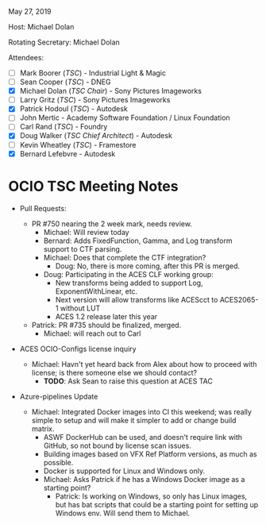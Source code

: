 <!--
SPDX-License-Identifier: CC-BY-4.0
Copyright Contributors to the OpenColorIO Project.
-->

May 27, 2019

Host: Michael Dolan

Rotating Secretary: Michael Dolan

Attendees:
  * [ ] Mark Boorer (_TSC_) - Industrial Light & Magic
  * [ ] Sean Cooper (_TSC_) - DNEG
  * [X] Michael Dolan (_TSC Chair_) - Sony Pictures Imageworks
  * [ ] Larry Gritz (_TSC_) - Sony Pictures Imageworks
  * [X] Patrick Hodoul (_TSC_) - Autodesk
  * [ ] John Mertic - Academy Software Foundation / Linux Foundation
  * [ ] Carl Rand (_TSC_) - Foundry
  * [X] Doug Walker (_TSC Chief Architect_) - Autodesk
  * [ ] Kevin Wheatley (_TSC_) - Framestore
  * [X] Bernard Lefebvre - Autodesk

# **OCIO TSC Meeting Notes**

* Pull Requests:
    - PR #750 nearing the 2 week mark, needs review.
        - Michael: Will review today
        - Bernard: Adds FixedFunction, Gamma, and Log transform support to CTF parsing.
        - Michael: Does that complete the CTF integration?
            - Doug: No, there is more coming, after this PR is merged.
        - Doug: Participating in the ACES CLF working group:
            - New transforms being added to support Log, ExponentWithLinear, etc.
            - Next version will allow transforms like ACEScct to ACES2065-1 without LUT
            - ACES 1.2 release later this year
    - Patrick: PR #735 should be finalized, merged.
        - Michael: will reach out to Carl

* ACES OCIO-Configs license inquiry
    - Michael: Havn't yet heard back from Alex about how to proceed with license; is 
               there someone else we should contact?
        - **TODO**: Ask Sean to raise this question at ACES TAC

* Azure-pipelines Update
    - Michael: Integrated Docker images into CI this weekend; was really simple to 
               setup and will make it simpler to add or change build matrix.
        - ASWF DockerHub can be used, and doesn't require link with GitHub, so not
          bound by license scan issues.
        - Building images based on VFX Ref Platform versions, as much as possible.
        - Docker is supported for Linux and Windows only.
        - Michael: Asks Patrick if he has a Windows Docker image as a starting point?
            - Patrick: Is working on Windows, so only has Linux images, but has bat
                       scripts that could be a starting point for setting up Windows
                       env. Will send them to Michael.
    
